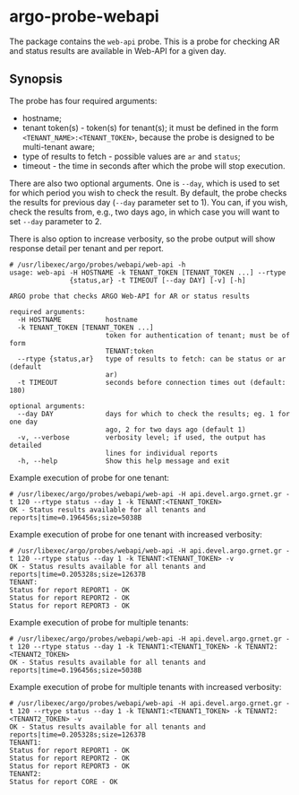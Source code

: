 # argo-probe-webapi

The package contains the `web-api` probe. This is a probe for checking AR and status results are available in Web-API for a given day.

## Synopsis

The probe has four required arguments: 

* hostname;
* tenant token(s) - token(s) for tenant(s); it must be defined in the form `<TENANT_NAME>:<TENANT_TOKEN>`, because the probe is designed to be multi-tenant aware;
* type of results to fetch - possible values are `ar` and `status`;
* timeout - the time in seconds after which the probe will stop execution.

There are also two optional arguments. One is `--day`, which is used to set for which period you wish to check the result. By default, the probe checks the results for previous day (`--day` parameter set to 1). You can, if you wish, check the results from, e.g., two days ago, in which case you will want to set `--day` parameter to 2.

There is also option to increase verbosity, so the probe output will show response detail per tenant and per report. 

```
# /usr/libexec/argo/probes/webapi/web-api -h
usage: web-api -H HOSTNAME -k TENANT_TOKEN [TENANT_TOKEN ...] --rtype
               {status,ar} -t TIMEOUT [--day DAY] [-v] [-h]

ARGO probe that checks ARGO Web-API for AR or status results

required arguments:
  -H HOSTNAME           hostname
  -k TENANT_TOKEN [TENANT_TOKEN ...]
                        token for authentication of tenant; must be of form
                        TENANT:token
  --rtype {status,ar}   type of results to fetch: can be status or ar (default
                        ar)
  -t TIMEOUT            seconds before connection times out (default: 180)

optional arguments:
  --day DAY             days for which to check the results; eg. 1 for one day
                        ago, 2 for two days ago (default 1)
  -v, --verbose         verbosity level; if used, the output has detailed
                        lines for individual reports
  -h, --help            Show this help message and exit
```

Example execution of probe for one tenant:

```
# /usr/libexec/argo/probes/webapi/web-api -H api.devel.argo.grnet.gr -t 120 --rtype status --day 1 -k TENANT:<TENANT_TOKEN>
OK - Status results available for all tenants and reports|time=0.196456s;size=5038B
```

Example execution of probe for one tenant with increased verbosity:

```
# /usr/libexec/argo/probes/webapi/web-api -H api.devel.argo.grnet.gr -t 120 --rtype status --day 1 -k TENANT:<TENANT_TOKEN> -v
OK - Status results available for all tenants and reports|time=0.205328s;size=12637B
TENANT:
Status for report REPORT1 - OK
Status for report REPORT2 - OK
Status for report REPORT3 - OK
```

Example execution of probe for multiple tenants:

```
# /usr/libexec/argo/probes/webapi/web-api -H api.devel.argo.grnet.gr -t 120 --rtype status --day 1 -k TENANT1:<TENANT1_TOKEN> -k TENANT2:<TENANT2_TOKEN>
OK - Status results available for all tenants and reports|time=0.196456s;size=5038B
```

Example execution of probe for multiple tenants with increased verbosity:

```
# /usr/libexec/argo/probes/webapi/web-api -H api.devel.argo.grnet.gr -t 120 --rtype status --day 1 -k TENANT1:<TENANT1_TOKEN> -k TENANT2:<TENANT2_TOKEN> -v
OK - Status results available for all tenants and reports|time=0.205328s;size=12637B
TENANT1:
Status for report REPORT1 - OK
Status for report REPORT2 - OK
Status for report REPORT3 - OK
TENANT2:
Status for report CORE - OK
```

